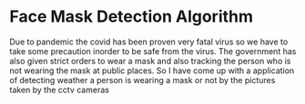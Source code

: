 # Face Mask Detection Algorithm
Due to pandemic the covid has been proven very fatal virus so we have to take some precaution inorder to be safe from the virus. 
The government has also given strict orders to wear a mask and also tracking the person who is not wearing the mask at public places.
So I have come up with a application of detecting weather a person is wearing a mask or not by the pictures taken by the cctv cameras

